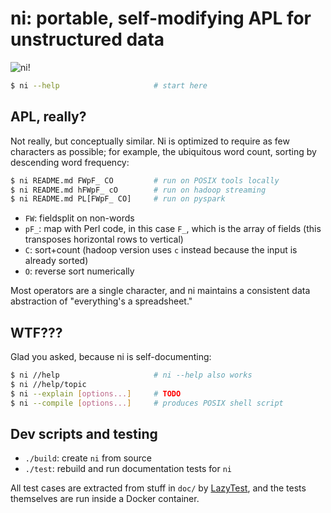# ni: portable, self-modifying APL for unstructured data
![ni!](http://spencertipping.com/ni.png)

```sh
$ ni --help                     # start here
```

## APL, really?
Not really, but conceptually similar. Ni is optimized to require as few
characters as possible; for example, the ubiquitous word count, sorting by
descending word frequency:

```sh
$ ni README.md FWpF_ CO         # run on POSIX tools locally
$ ni README.md hFWpF_ cO        # run on hadoop streaming
$ ni README.md PL[FWpF_ CO]     # run on pyspark
```

- `FW`: fieldsplit on non-words
- `pF_`: map with Perl code, in this case `F_`, which is the array of fields
  (this transposes horizontal rows to vertical)
- `C`: sort+count (hadoop version uses `c` instead because the input is already
  sorted)
- `O`: reverse sort numerically

Most operators are a single character, and ni maintains a consistent data
abstraction of "everything's a spreadsheet."

## WTF???
Glad you asked, because ni is self-documenting:

```sh
$ ni //help                     # ni --help also works
$ ni //help/topic
$ ni --explain [options...]     # TODO
$ ni --compile [options...]     # produces POSIX shell script
```

## Dev scripts and testing
- `./build`: create `ni` from source
- `./test`: rebuild and run documentation tests for `ni`

All test cases are extracted from stuff in `doc/` by
[LazyTest](https://github.com/spencertipping/lazytest), and the tests
themselves are run inside a Docker container.
